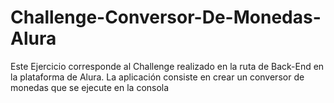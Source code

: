 # Challenge-Conversor-De-Monedas-Alura
Este Ejercicio corresponde al Challenge realizado en la ruta de Back-End en la plataforma de Alura. La aplicación consiste en crear un conversor de monedas que se ejecute en la consola
